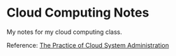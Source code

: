 # Cloud Computing Notes
My notes for my cloud computing class.

Reference: [The Practice of Cloud System Administration](https://www.amazon.com/Practice-Cloud-System-Administration-Practices/dp/032194318X)
